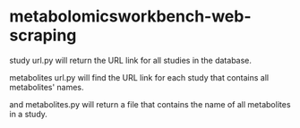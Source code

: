 # metabolomicsworkbench-web-scraping
study url.py will return the URL link for all studies in the database.

metabolites url.py will find the URL link for each study that contains all metabolites' names. 

and metabolites.py will return a file that contains the name of all metabolites in a study.
